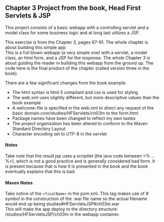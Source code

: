 <h2>Chapter 3 Project from the book, Head First Servlets &amp; JSP</h2>

<p>This project consists of a basic webapp with a controlling servlet and a model class for some business logic 
and at long last utilizes a JSP. 
</p>

<p>This exercise is from the Chapter 3, pages 67-91. The whole chapter is about building this simple app</br>
This is a full blown webapp (a very simple one) with a servlet, a model class, an html form, and a JSP for the response. 
The whole Chapter 3 is about guiding the reader in building this webapp from the ground up. The code here is the final
product of the chapter (called version three in the book).
</p>

<p>There are a few significant changes from the book example.
<ul>
	<li>The html syntax is html 5 compliant and css is used for styling</li>
	<li>The web.xml uses slightly different, but more descriptive values than the book example</li>
	<li>A welcome-file is specified in the web.xml to direct any request of the basic domain.com/studies/HFServlets/ch03m to the form.html</li>
	<li>Package names have been changed to reflect my own tastes</li>
	<li>The project organization has been altered to conform to the Maven Standard Directory Layout</li>
	<li>Character encoding set to UTF-8 in the servlet</li>
</ul>
</p>

<h4>Notes</h4>
<p>
Take note that the result.jsp uses a scriptlet (the java code between <% ... %>), which is not a good practice and is generally 
considered bad form. It is present because that is how it is presented in the book and the book eventually explains that this is
bad.
</p>

<h4>Maven Notes</h4>
<p>
Take notice of the <code>&lt;finalName&gt;</code> in the pom.xml.  This tag makes use of # symbol in the 
construction of the .war file name so the actual filename would end up being studies#HFServletsJSP#ch03m.war</br>
This will make the app deploy to the directory structure:  /studies/HFServletsJSP/ch03m in the webapp 
container. 
</p>